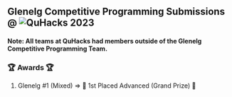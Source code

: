 ## Glenelg Competitive Programming Submissions @ ![QuHacks 2023](https://quhacks.tech/)

#### Note: All teams at QuHacks had members outside of the Glenelg Competitive Programming Team.

### 🏆 Awards 🏆
1) Glenelg #1 (Mixed) =>  🥇 1st Placed Advanced (Grand Prize) 🥇

